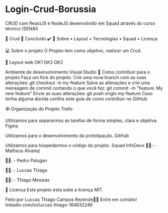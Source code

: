 # Login-Crud-Borussia
CRUD com ReactJS e NodeJS desenvolvido em Squad através do curso técnico (SENAI)

🚧 Crud 🚀 Concluído ✔️ 🚧
Sobre • Layout • Tecnologias • Squad • Licença

💻 Sobre o projeto
O Projeto tem como objetivo, realizar um Crud.

🎨 Layout web
GK1 GK2 GK2

Ambiente de desenvolvimento
Visual Studio
💪 Como contribuir para o projeto
Faça um fork do projeto.
Crie uma nova branch com as suas alterações: git checkout -b my-feature
Salve as alterações e crie uma mensagem de commit contando o que você fez: git commit -m "feature: My new feature"
Envie as suas alterações: git push origin my-feature
Caso tenha alguma dúvida confira este guia de como contribuir no GitHub

🕸 Organização do Projeto
Trello

Utilizamos para separarmos as tarefas de forma simples, clara e objetiva.
Figma

Utilizamos para o desenvolvimento da prototipação.
GitHub

Utilizamos para hospedarmos o código do projeto.
Squad InfoDevs
👨‍💻: - Matheus Alvarez

👨‍💻: - Pedro Palugan

👨‍💻: - Luccas Thiago

👨‍💻: - Thiago Messias

📝 Licença
Este projeto esta sobe a licença MIT.

Feito por Luccas Thiago Campos Rezende👋🏽 Entre em contato! linkedin.com/in/luccas-thiago-164632246
